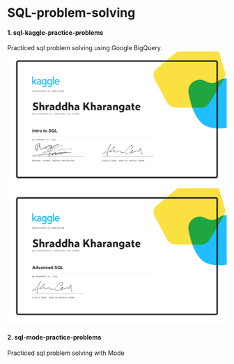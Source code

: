 # SQL-problem-solving


#### 1. sql-kaggle-practice-problems
Practiced sql problem solving using Google BigQuery.
![title](kaggle_IntrotoSQL.png)
![title](kaggle_AdvancedSQL.png)

#### 2. sql-mode-practice-problems
Practiced sql problem solving with Mode 
